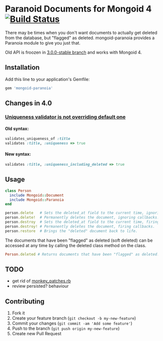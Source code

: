 # Paranoid Documents for Mongoid 4 [![Build Status](https://travis-ci.org/simi/mongoid-paranoia.png?branch=master)](https://travis-ci.org/simi/mongoid-paranoia)

There may be times when you don't want documents to actually get deleted from the database, but "flagged" as deleted. mongoid-paranoia provides a Paranoia module to give you just that.

Old API is froozen in [3.0.0-stable branch](https://github.com/simi/mongoid-paranoia/tree/3.0.0-stable) and works with Mongoid 4.

## Installation

Add this line to your application's Gemfile:

```ruby
gem 'mongoid-paranoia'
```

## Changes in 4.0
### [Uniqueness validator is not overriding default one](https://github.com/simi/mongoid-paranoia/commit/ce69dfeeb3f625535749ac919f2f643d47f3cdf4)

#### Old syntax:
```ruby
validates_uniqueness_of :title
validates :title, :uniqueness => true
```

#### New syntax:
```ruby
validates :title, :uniqueness_including_deleted => true
```


## Usage

```ruby
class Person
  include Mongoid::Document
  include Mongoid::Paranoia
end

person.delete   # Sets the deleted_at field to the current time, ignoring callbacks.
person.delete!  # Permanently deletes the document, ignoring callbacks.
person.destroy  # Sets the deleted_at field to the current time, firing callbacks.
person.destroy! # Permanently deletes the document, firing callbacks.
person.restore  # Brings the "deleted" document back to life.
```

The documents that have been "flagged" as deleted (soft deleted) can be accessed at any time by calling the deleted class method on the class.

```ruby
Person.deleted # Returns documents that have been "flagged" as deleted.
```

## TODO
- get rid of [monkey_patches.rb](https://github.com/simi/mongoid-paranoia/blob/master/lib/mongoid/paranoia/monkey_patches.rb)
- review persisted? behaviour

## Contributing

1. Fork it
2. Create your feature branch (`git checkout -b my-new-feature`)
3. Commit your changes (`git commit -am 'Add some feature'`)
4. Push to the branch (`git push origin my-new-feature`)
5. Create new Pull Request
